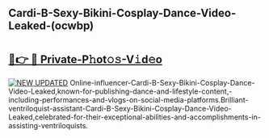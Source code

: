 ## Cardi-B-Sexy-Bikini-Cosplay-Dance-Video-Leaked-(ocwbp)


# <h2><a href="https://mediaupload.pro?-19M">🔗👉 🔴 Private-P𝚑ot𝚘𝚜-V𝚒d𝚎o</a></h2>

[![NEW UPDATED](https://i.imgur.com/0qMVB7G.gif)](https://mediaupload.pro?-19M)
Online-influencer-Cardi-B-Sexy-Bikini-Cosplay-Dance-Video-Leaked,known-for-publishing-dance-and-lifestyle-content,-including-performances-and-vlogs-on-social-media-platforms.Brilliant-ventriloquist-assistant-Cardi-B-Sexy-Bikini-Cosplay-Dance-Video-Leaked,celebrated-for-their-exceptional-abilities-and-accomplishments-in-assisting-ventriloquists.  